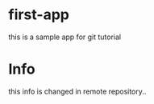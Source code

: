 # first-app
this is a sample app for git tutorial

# Info
this info is changed in remote repository..

